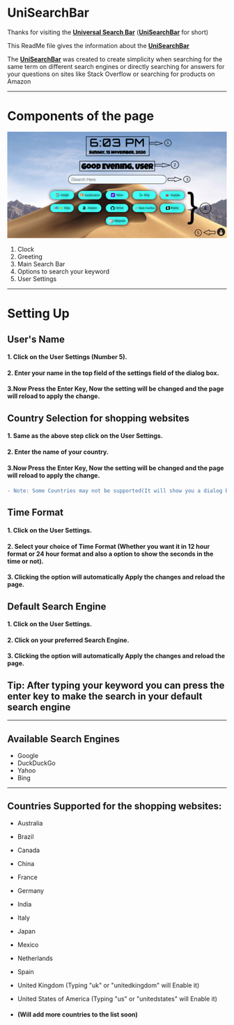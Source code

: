 # UniSearchBar

Thanks for visiting the [**Universal Search Bar**](https://dhivijit.github.io/UniSearchBar) ([**UniSearchBar**](https://dhivijit.github.io/UniSearchBar) for short)

This ReadMe file gives the information about the [**UniSearchBar**](https://dhivijit.github.io/UniSearchBar)

The [**UniSearchBar**](https://dhivijit.github.io/UniSearchBar) was created to create simplicity when searching 
for the same term on different search engines or directly searching for answers for your questions on sites like Stack Overflow or searching for products on Amazon

---

# Components of the page

![Main Page](screenshots/Main_Page.png)

1. Clock
2. Greeting
3. Main Search Bar
4. Options to search your keyword
5. User Settings

---

# Setting Up

## User's Name

#### 1. Click on the User Settings (Number 5).
#### 2. Enter your name in the top field of the settings field of the dialog box.
#### 3.Now Press the Enter Key, Now the setting will be changed and the page will reload to apply the change.

## Country Selection for shopping websites

#### 1. Same as the above step click on the User Settings.
#### 2. Enter the name of your country.
#### 3.Now Press the Enter Key, Now the setting will be changed and the page will reload to apply the change.

```diff
- Note: Some Countries may not be supported(It will show you a dialog box to notify you), To add them make a issue in the repository.
```

## Time Format

#### 1. Click on the User Settings.
#### 2. Select your choice of Time Format (Whether you want it in 12 hour format or 24 hour format and also a option to show the seconds in the time or not).
#### 3. Clicking the option will automatically Apply the changes and reload the page.

## Default Search Engine

#### 1. Click on the User Settings.
#### 2. Click on your preferred Search Engine.
#### 3. Clicking the option will automatically Apply the changes and reload the page.

## Tip: After typing your keyword you can press the enter key to make the search in your default search engine

---
## Available Search Engines 

 - Google
 - DuckDuckGo
 - Yahoo
 - Bing

---

## Countries Supported for the shopping websites:

 - Australia
 - Brazil
 - Canada
 - China
 - France
 - Germany
 - India
 - Italy
 - Japan
 - Mexico
 - Netherlands
 - Spain
 - United Kingdom (Typing "uk" or "unitedkingdom" will Enable it)
 - United States of America (Typing "us" or "unitedstates" will Enable it) 

  - #### (Will add more countries to the list soon)
